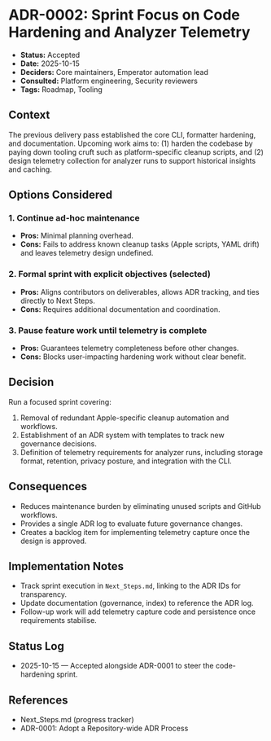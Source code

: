# ADR-0002: Sprint Focus on Code Hardening and Analyzer Telemetry

- **Status:** Accepted
- **Date:** 2025-10-15
- **Deciders:** Core maintainers, Emperator automation lead
- **Consulted:** Platform engineering, Security reviewers
- **Tags:** Roadmap, Tooling

## Context

The previous delivery pass established the core CLI, formatter hardening, and documentation. Upcoming
work aims to: (1) harden the codebase by paying down tooling cruft such as platform-specific cleanup
scripts, and (2) design telemetry collection for analyzer runs to support historical insights and
caching.

## Options Considered

### 1. Continue ad-hoc maintenance

- **Pros:** Minimal planning overhead.
- **Cons:** Fails to address known cleanup tasks (Apple scripts, YAML drift) and leaves telemetry design
  undefined.

### 2. Formal sprint with explicit objectives (selected)

- **Pros:** Aligns contributors on deliverables, allows ADR tracking, and ties directly to Next Steps.
- **Cons:** Requires additional documentation and coordination.

### 3. Pause feature work until telemetry is complete

- **Pros:** Guarantees telemetry completeness before other changes.
- **Cons:** Blocks user-impacting hardening work without clear benefit.

## Decision

Run a focused sprint covering:

1. Removal of redundant Apple-specific cleanup automation and workflows.
1. Establishment of an ADR system with templates to track new governance decisions.
1. Definition of telemetry requirements for analyzer runs, including storage format, retention,
   privacy posture, and integration with the CLI.

## Consequences

- Reduces maintenance burden by eliminating unused scripts and GitHub workflows.
- Provides a single ADR log to evaluate future governance changes.
- Creates a backlog item for implementing telemetry capture once the design is approved.

## Implementation Notes

- Track sprint execution in `Next_Steps.md`, linking to the ADR IDs for transparency.
- Update documentation (governance, index) to reference the ADR log.
- Follow-up work will add telemetry capture code and persistence once requirements stabilise.

## Status Log

- 2025-10-15 — Accepted alongside ADR-0001 to steer the code-hardening sprint.

## References

- Next_Steps.md (progress tracker)
- ADR-0001: Adopt a Repository-wide ADR Process
